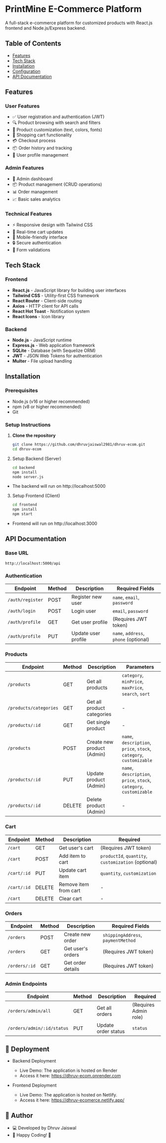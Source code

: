 # PrintMine E-Commerce Platform

A full-stack e-commerce platform for customized products with React.js frontend and Node.js/Express backend.

## Table of Contents
- [Features](#features)
- [Tech Stack](#tech-stack)
- [Installation](#installation)
- [Configuration](#configuration)
- [API Documentation](#api-documentation)



## Features

### User Features
- ✅ User registration and authentication (JWT)
- 🔍 Product browsing with search and filters
- 🎨 Product customization (text, colors, fonts)
- 🛒 Shopping cart functionality
- 💳 Checkout process
- 📦 Order history and tracking
- 👤 User profile management

### Admin Features
- 👔 Admin dashboard
- 📦 Product management (CRUD operations)
- 📊 Order management
- 📈 Basic sales analytics

### Technical Features
- ⚡ Responsive design with Tailwind CSS
- 🔄 Real-time cart updates
- 📱 Mobile-friendly interface
- 🔒 Secure authentication
- 📝 Form validations

## Tech Stack

### Frontend
- **React.js** - JavaScript library for building user interfaces
- **Tailwind CSS** - Utility-first CSS framework
- **React Router** - Client-side routing
- **Axios** - HTTP client for API calls
- **React Hot Toast** - Notification system
- **React Icons** - Icon library

### Backend
- **Node.js** - JavaScript runtime
- **Express.js** - Web application framework
- **SQLite** - Database (with Sequelize ORM)
- **JWT** - JSON Web Tokens for authentication
- **Multer** - File upload handling

## Installation

### Prerequisites
- Node.js (v16 or higher recommended)
- npm (v8 or higher recommended)
- Git

### Setup Instructions

1. **Clone the repository**
   ```bash
   git clone https://github.com/dhruvjaiswal2981/dhruv-ecom.git
   cd dhruv-ecom

2. Setup Backend (Server)

    ```bash
    cd backend
    npm install
    node server.js
    ```
- The backend will run on http://localhost:5000

3. Setup Frontend (Client)

    ```bash
    cd frontend
    npm install
    npm start
    ```
- Frontend will run on http://localhost:3000



## API Documentation

### Base URL
`http://localhost:5000/api`

### Authentication

| Endpoint           | Method | Description          | Required Fields               |
|--------------------|--------|----------------------|-------------------------------|
| `/auth/register`   | POST   | Register new user    | `name`, `email`, `password`   |
| `/auth/login`      | POST   | Login user           | `email`, `password`           |
| `/auth/profile`    | GET    | Get user profile     | (Requires JWT token)          |
| `/auth/profile`    | PUT    | Update user profile  | `name`, `address`, `phone` (optional) |

### Products

| Endpoint                 | Method | Description                     | Parameters                     |
|--------------------------|--------|---------------------------------|--------------------------------|
| `/products`              | GET    | Get all products                | `category`, `minPrice`, `maxPrice`, `search`, `sort` |
| `/products/categories`   | GET    | Get all product categories      | -                              |
| `/products/:id`          | GET    | Get single product              | -                              |
| `/products`              | POST   | Create new product (Admin)      | `name`, `description`, `price`, `stock`, `category`, `customizable` |
| `/products/:id`          | PUT    | Update product (Admin)          | `name`, `description`, `price`, `stock`, `category`, `customizable` |
| `/products/:id`          | DELETE | Delete product (Admin)          | -                              |

### Cart

| Endpoint           | Method | Description             | Required                      |
|--------------------|--------|-------------------------|-------------------------------|
| `/cart`            | GET    | Get user's cart         | (Requires JWT token)          |
| `/cart`            | POST   | Add item to cart        | `productId`, `quantity`, `customization` (optional) |
| `/cart/:id`        | PUT    | Update cart item        | `quantity`, `customization`   |
| `/cart/:id`        | DELETE | Remove item from cart   | -                             |
| `/cart`            | DELETE | Clear cart              | -                             |

### Orders

| Endpoint           | Method | Description             | Required Fields               |
|--------------------|--------|-------------------------|-------------------------------|
| `/orders`          | POST   | Create new order        | `shippingAddress`, `paymentMethod` |
| `/orders`          | GET    | Get user's orders       | (Requires JWT token)          |
| `/orders/:id`      | GET    | Get order details       | (Requires JWT token)          |

### Admin Endpoints

| Endpoint                     | Method | Description             | Required                      |
|------------------------------|--------|-------------------------|-------------------------------|
| `/orders/admin/all`          | GET    | Get all orders          | (Requires Admin role)         |
| `/orders/admin/:id/status`   | PUT    | Update order status     | `status`                      |


## 🚀 Deployment

- Backend Deployment
    - Live Demo: The application is hosted on Render
    - Access it here: https://dhruv-ecom.onrender.com

- Frontend Deployment
    - Live Demo: The application is hosted on Netlify.
    - Access it here: https://dhruv-ecomerce.netlify.app/

## 📌 Author

- 💻 Developed by Dhruv Jaiswal
- 🚀 Happy Coding! 🎉